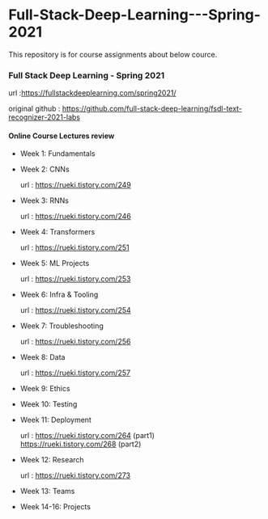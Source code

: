 # Full-Stack-Deep-Learning---Spring-2021

This repository is for course assignments about below cource.

### Full Stack Deep Learning - Spring 2021
url :https://fullstackdeeplearning.com/spring2021/

original github : https://github.com/full-stack-deep-learning/fsdl-text-recognizer-2021-labs

#### Online Course Lectures review

* Week 1: Fundamentals

* Week 2: CNNs
  
  url : https://rueki.tistory.com/249
  
* Week 3: RNNs
  
  url : https://rueki.tistory.com/246

* Week 4: Transformers

  url : https://rueki.tistory.com/251

* Week 5: ML Projects

  url : https://rueki.tistory.com/253

* Week 6: Infra & Tooling

  url : https://rueki.tistory.com/254

* Week 7: Troubleshooting

  url : https://rueki.tistory.com/256

* Week 8: Data

  url : https://rueki.tistory.com/257

* Week 9: Ethics

* Week 10: Testing

* Week 11: Deployment

  url : https://rueki.tistory.com/264 (part1) \
        https://rueki.tistory.com/268 (part2)

* Week 12: Research

  url : https://rueki.tistory.com/273

* Week 13: Teams

* Week 14-16: Projects
